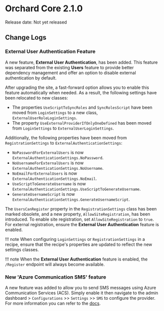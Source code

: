 # Orchard Core 2.1.0

Release date: Not yet released

## Change Logs

### External User Authentication Feature

A new feature, **External User Authentication**, has been added. This feature was separated from the existing **Users** feature to provide better dependency management and offer an option to disable external authentication by default.

After upgrading the site, a fast-forward option allows you to enable this feature automatically when needed. As a result, the following settings have been relocated to new classes:

- The properties `UseScriptToSyncRoles` and `SyncRolesScript` have been moved from `LoginSettings` to a new class, `ExternalUserRoleLoginSettings`.
- The property `UseExternalProviderIfOnlyOneDefined` has been moved from `LoginSettings` to `ExternalUserLoginSettings`.

Additionally, the following properties have been moved from `RegistrationSettings` to `ExternalAuthenticationSettings`:

- `NoPasswordForExternalUsers` is now `ExternalAuthenticationSettings.NoPassword`.
- `NoUsernameForExternalUsers` is now `ExternalAuthenticationSettings.NoUsername`.
- `NoEmailForExternalUsers` is now `ExternalAuthenticationSettings.NoEmail`.
- `UseScriptToGenerateUsername` is now `ExternalAuthenticationSettings.UseScriptToGenerateUsername`.
- `GenerateUsernameScript` is now `ExternalAuthenticationSettings.GenerateUsernameScript`.

The `UsersCanRegister` property in the `RegistrationSettings` class has been marked obsolete, and a new property, `AllowSiteRegistration`, has been introduced. To enable site registration, set `AllowSiteRegistration` to `true`. For external registration, ensure the **External User Authentication** feature is enabled.

!!! note
    When configuring `LoginSettings` or `RegistrationSettings` in a recipe, ensure that the recipe's properties are updated to reflect the new settings classes.

!!! note
    When the **External User Authentication** feature is enabled, the `/Register` endpoint will always become available.

### New 'Azure Communication SMS' feature

A new feature was added to allow you to send SMS messages using Azure Communication Services (ACS). Simply enable it then navigate to the admin dashboard > `Configurations` >> `Settings` >> `SMS` to configure the provider. For more information you can refer to the [docs](../reference/modules/Sms.Azure/README.md).
